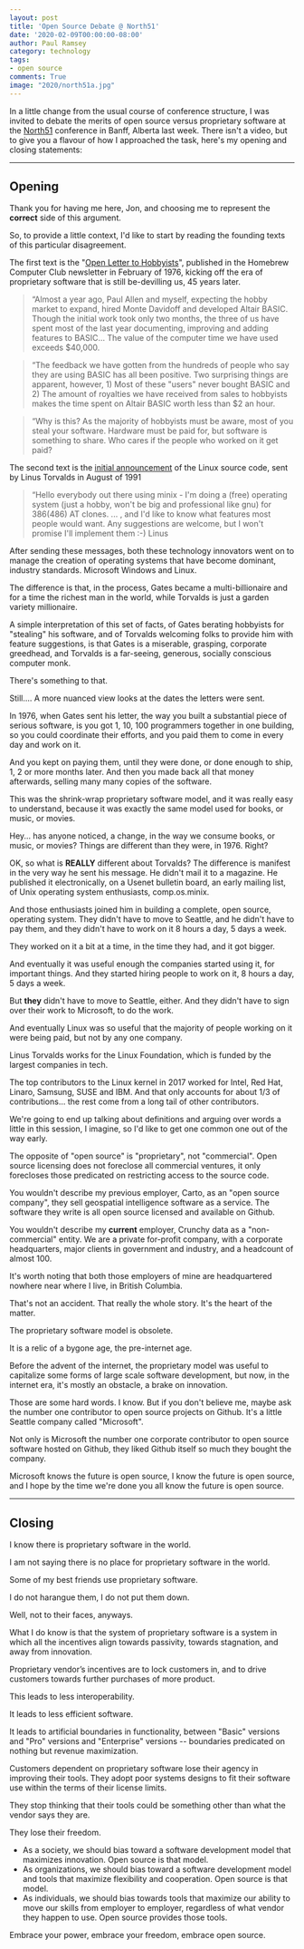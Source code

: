 ```yaml
---
layout: post
title: 'Open Source Debate @ North51'
date: '2020-02-09T00:00:00-08:00'
author: Paul Ramsey
category: technology
tags:
- open source
comments: True
image: "2020/north51a.jpg"
---
```


In a little change from the usual course of conference structure, I was invited to debate the merits of open source versus proprietary software at the [North51](http://www.n51.ca/) conference in Banff, Alberta last week. There isn't a video, but to give you a flavour of how I approached the task, here's my opening and closing statements:

-----------

## Opening 

Thank you for having me here, Jon, and choosing me to represent the **correct** side of this argument.

So, to provide a little context, I'd like to start by reading the founding texts of this particular disagreement.

The first text is the "[Open Letter to Hobbyists](http://www.digibarn.com/collections/newsletters/homebrew/V2_01/gatesletter.html)", published in the Homebrew Computer Club newsletter in February of 1976, kicking off the era of proprietary software that is still be-devilling us, 45 years later.

> “Almost a year ago, Paul Allen and myself, expecting the hobby market to expand, hired Monte Davidoff and developed Altair BASIC. Though the initial work took only two months, the three of us have spent most of the last year documenting, improving and adding features to BASIC... The value of the computer time we have used exceeds $40,000.

> “The feedback we have gotten from the hundreds of people who say they are using BASIC has all been positive. Two surprising things are apparent, however, 1) Most of these "users" never bought BASIC  and 2) The amount of royalties we have received from sales to hobbyists makes the time spent on Altair BASIC worth less than $2 an hour.

> “Why is this? As the majority of hobbyists must be aware, most of you steal your software. Hardware must be paid for, but software is something to share. Who cares if the people who worked on it get paid?

The second text is the [initial announcement](https://groups.google.com/forum/#!msg/comp.os.minix/dlNtH7RRrGA/SwRavCzVE7gJ) of the Linux source code, sent by Linus Torvalds in August of 1991

> “Hello everybody out there using minix - I'm doing a (free) operating system (just a hobby, won't be big and professional like gnu) for 386(486) AT clones. ... , and I'd like to know what features most people would want. Any suggestions are welcome, but I won't promise I'll implement them :-) Linus 

After sending these messages, both these technology innovators went on to manage the creation of operating systems that have become dominant, industry standards. Microsoft Windows and Linux.

The difference is that, in the process, Gates became a multi-billionaire and for a time the richest man in the world, while Torvalds is just a garden variety millionaire.

A simple interpretation of this set of facts, of Gates berating hobbyists for "stealing" his software, and of Torvalds welcoming folks to provide him with feature suggestions, is that Gates is a miserable, grasping, corporate greedhead, and Torvalds is a far-seeing, generous, socially conscious computer monk.

There's something to that.

Still.... A more nuanced view looks at the dates the letters were sent.

In 1976, when Gates sent his letter, the way you built a substantial piece of serious software, is you got 1, 10, 100 programmers together in one building, so you could coordinate their efforts, and you paid them to come in every day and work on it.  

And you kept on paying them, until they were done, or done enough to ship, 1, 2 or more months later. And then you made back all that money afterwards, selling many many copies of the software. 

This was the shrink-wrap proprietary software model, and it was really easy to understand, because it was exactly the same model used for books, or music, or movies.

Hey... has anyone noticed, a change, in the way we consume books, or music, or movies? Things are different than they were, in 1976. Right?

OK, so what is **REALLY** different about Torvalds? The difference is manifest in the very way he sent his message. He didn't mail it to a magazine. He published it electronically, on a Usenet bulletin board, an early mailing list, of Unix operating system enthusiasts, comp.os.minix.

And those enthusiasts joined him in building a complete, open source, operating system. They didn't have to move to Seattle, and he didn't have to pay them, and they didn't have to work on it 8 hours a day, 5 days a week. 

They worked on it a bit at a time, in the time they had, and it got bigger.

And eventually it was useful enough the companies started using it, for important things. And they started hiring people to work on it, 8 hours a day, 5 days a week.

But **they** didn't have to move to Seattle, either. And they didn't have to sign over their work to Microsoft, to do the work.

And eventually Linux was so useful that the majority of people working on it were being paid, but not by any one company.

Linus Torvalds works for the Linux Foundation, which is funded by the largest companies in tech.

The top contributors to the Linux kernel in 2017 worked for Intel, Red Hat, Linaro, Samsung, SUSE and IBM. And that only accounts for about 1/3 of contributions... the rest come from a long tail of other contributors.

We're going to end up talking about definitions and arguing over words a little in this session, I imagine, so I'd like to get one common one out of the way early.

The opposite of "open source" is "proprietary", not "commercial". Open source licensing does not foreclose all commercial ventures, it only forecloses those predicated on restricting access to the source code.

You wouldn't describe my previous employer, Carto, as an "open source company", they sell geospatial intelligence software as a service. The software they write is all open source licensed and available on Github.

You wouldn't describe my **current** employer, Crunchy data as a "non-commercial" entity. We are a private for-profit company, with a corporate headquarters, major clients in government and industry, and a headcount of almost 100.

It's worth noting that both those employers of mine are headquartered nowhere near where I live, in British Columbia. 

That's not an accident. That really the whole story. It's the heart of the matter. 

The proprietary software model is obsolete. 

It is a relic of a bygone age, the pre-internet age. 

Before the advent of the internet, the proprietary model was useful to capitalize some forms of large scale software development, but now, in the internet era, it's mostly an obstacle, a brake on innovation.

Those are some hard words. I know. But if you don't believe me, maybe ask the number one contributor to open source projects on Github. It's a little Seattle company called "Microsoft". 

Not only is Microsoft the number one corporate contributor to open source software hosted on Github, they liked Github itself so much they bought the company.

Microsoft knows the future is open source, I know the future is open source, and I hope by the time we're done you all know the future is open source.


----------- 

## Closing

I know there is proprietary software in the world.

I am not saying there is no place for proprietary software in the world.

Some of my best friends use proprietary software.

I do not harangue them, I do not put them down. 

Well, not to their faces, anyways.

What I do know is that the system of proprietary software is a system in which all the incentives align towards passivity, towards stagnation, and away from innovation.

Proprietary vendor’s incentives are to lock customers in, and to drive customers towards further purchases of more product.

This leads to less interoperability. 

It leads to less efficient software. 

It leads to artificial boundaries in functionality, between "Basic" versions and "Pro" versions  and "Enterprise" versions -- boundaries predicated on nothing but revenue maximization.

Customers dependent on proprietary software lose their agency in improving their tools. 
They adopt poor systems designs to fit their software use within the terms of their license limits.

They stop thinking that their tools could be something other than what the vendor says they are.

They lose their freedom.

* As a society, we should bias toward a software development model that maximizes innovation. Open source is that model.
* As organizations, we should bias toward a software development model and tools that maximize flexibility and cooperation. Open source is that model.
* As individuals, we should bias towards tools that maximize our ability to move our skills from employer to employer, regardless of what vendor they happen to use. Open source provides those tools.

Embrace your power, embrace your freedom, embrace open source.
